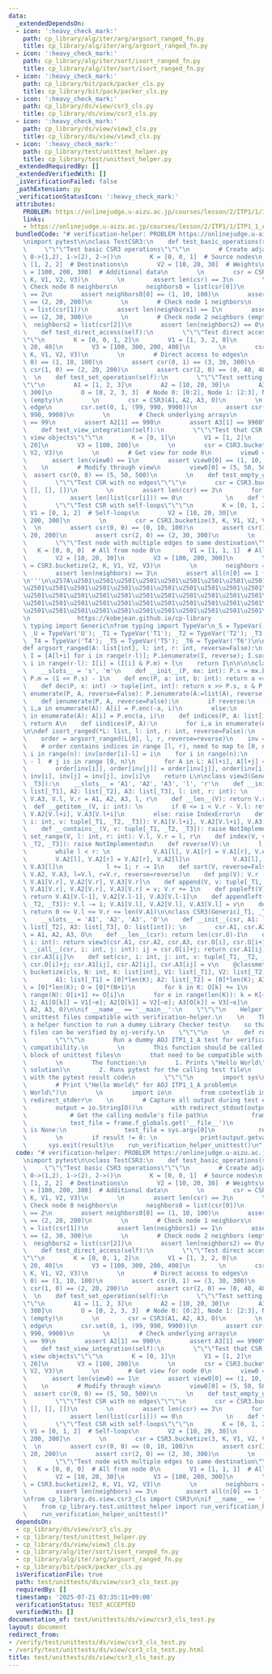 ```yaml
---
data:
  _extendedDependsOn:
  - icon: ':heavy_check_mark:'
    path: cp_library/alg/iter/arg/argsort_ranged_fn.py
    title: cp_library/alg/iter/arg/argsort_ranged_fn.py
  - icon: ':heavy_check_mark:'
    path: cp_library/alg/iter/sort/isort_ranged_fn.py
    title: cp_library/alg/iter/sort/isort_ranged_fn.py
  - icon: ':heavy_check_mark:'
    path: cp_library/bit/pack/packer_cls.py
    title: cp_library/bit/pack/packer_cls.py
  - icon: ':heavy_check_mark:'
    path: cp_library/ds/view/csr3_cls.py
    title: cp_library/ds/view/csr3_cls.py
  - icon: ':heavy_check_mark:'
    path: cp_library/ds/view/view3_cls.py
    title: cp_library/ds/view/view3_cls.py
  - icon: ':heavy_check_mark:'
    path: cp_library/test/unittest_helper.py
    title: cp_library/test/unittest_helper.py
  _extendedRequiredBy: []
  _extendedVerifiedWith: []
  _isVerificationFailed: false
  _pathExtension: py
  _verificationStatusIcon: ':heavy_check_mark:'
  attributes:
    PROBLEM: https://onlinejudge.u-aizu.ac.jp/courses/lesson/2/ITP1/1/ITP1_1_A
    links:
    - https://onlinejudge.u-aizu.ac.jp/courses/lesson/2/ITP1/1/ITP1_1_A
  bundledCode: "# verification-helper: PROBLEM https://onlinejudge.u-aizu.ac.jp/courses/lesson/2/ITP1/1/ITP1_1_A\n\
    \nimport pytest\n\nclass TestCSR3:\n    def test_basic_operations(self):\n   \
    \     \"\"\"Test basic CSR3 operations\"\"\"\n        # Create adjacency list:\
    \ 0->(1,2), 1->(2), 2->()\n        K = [0, 0, 1]  # Source nodes\n        V1 =\
    \ [1, 2, 2]  # Destinations\n        V2 = [10, 20, 30]  # Weights\n        V3\
    \ = [100, 200, 300]  # Additional data\n        \n        csr = CSR3.bucketize(3,\
    \ K, V1, V2, V3)\n        \n        assert len(csr) == 3\n        \n        #\
    \ Check node 0 neighbors\n        neighbors0 = list(csr[0])\n        assert len(neighbors0)\
    \ == 2\n        assert neighbors0[0] == (1, 10, 100)\n        assert neighbors0[1]\
    \ == (2, 20, 200)\n        \n        # Check node 1 neighbors\n        neighbors1\
    \ = list(csr[1])\n        assert len(neighbors1) == 1\n        assert neighbors1[0]\
    \ == (2, 30, 300)\n        \n        # Check node 2 neighbors (empty)\n      \
    \  neighbors2 = list(csr[2])\n        assert len(neighbors2) == 0\n        \n\
    \    def test_direct_access(self):\n        \"\"\"Test direct access using __call__\"\
    \"\"\n        K = [0, 0, 1, 2]\n        V1 = [1, 3, 2, 0]\n        V2 = [10, 30,\
    \ 20, 40]\n        V3 = [100, 300, 200, 400]\n        \n        csr = CSR3.bucketize(4,\
    \ K, V1, V2, V3)\n        \n        # Direct access to edges\n        assert csr(0,\
    \ 0) == (1, 10, 100)\n        assert csr(0, 1) == (3, 30, 300)\n        assert\
    \ csr(1, 0) == (2, 20, 200)\n        assert csr(2, 0) == (0, 40, 400)\n      \
    \  \n    def test_set_operation(self):\n        \"\"\"Test setting edge values\"\
    \"\"\n        A1 = [1, 2, 3]\n        A2 = [10, 20, 30]\n        A3 = [100, 200,\
    \ 300]\n        O = [0, 2, 3, 3]  # Node 0: [0:2], Node 1: [2:3], Node 2: [3:3]\
    \ (empty)\n        \n        csr = CSR3(A1, A2, A3, O)\n        \n        # Modify\
    \ edge\n        csr.set(0, 1, (99, 990, 9900))\n        assert csr(0, 1) == (99,\
    \ 990, 9900)\n        \n        # Check underlying arrays\n        assert A1[1]\
    \ == 99\n        assert A2[1] == 990\n        assert A3[1] == 9900\n        \n\
    \    def test_view_integration(self):\n        \"\"\"Test that CSR returns proper\
    \ view objects\"\"\"\n        K = [0, 1]\n        V1 = [1, 2]\n        V2 = [10,\
    \ 20]\n        V3 = [100, 200]\n        \n        csr = CSR3.bucketize(3, K, V1,\
    \ V2, V3)\n        \n        # Get view for node 0\n        view0 = csr[0]\n \
    \       assert len(view0) == 1\n        assert view0[0] == (1, 10, 100)\n    \
    \    \n        # Modify through view\n        view0[0] = (5, 50, 500)\n      \
    \  assert csr(0, 0) == (5, 50, 500)\n        \n    def test_empty_graph(self):\n\
    \        \"\"\"Test CSR with no edges\"\"\"\n        csr = CSR3.bucketize(3, [],\
    \ [], [], [])\n        \n        assert len(csr) == 3\n        for i in range(3):\n\
    \            assert len(list(csr[i])) == 0\n            \n    def test_self_loops(self):\n\
    \        \"\"\"Test CSR with self-loops\"\"\"\n        K = [0, 1, 2]\n       \
    \ V1 = [0, 1, 2]  # Self-loops\n        V2 = [10, 20, 30]\n        V3 = [100,\
    \ 200, 300]\n        \n        csr = CSR3.bucketize(3, K, V1, V2, V3)\n      \
    \  \n        assert csr(0, 0) == (0, 10, 100)\n        assert csr(1, 0) == (1,\
    \ 20, 200)\n        assert csr(2, 0) == (2, 30, 300)\n        \n    def test_multiple_edges(self):\n\
    \        \"\"\"Test node with multiple edges to same destination\"\"\"\n     \
    \   K = [0, 0, 0]  # All from node 0\n        V1 = [1, 1, 1]  # All to node 1\n\
    \        V2 = [10, 20, 30]\n        V3 = [100, 200, 300]\n        \n        csr\
    \ = CSR3.bucketize(2, K, V1, V2, V3)\n        \n        neighbors = list(csr[0])\n\
    \        assert len(neighbors) == 3\n        assert all(n[0] == 1 for n in neighbors)\n\
    \n'''\n\u257A\u2501\u2501\u2501\u2501\u2501\u2501\u2501\u2501\u2501\u2501\u2501\
    \u2501\u2501\u2501\u2501\u2501\u2501\u2501\u2501\u2501\u2501\u2501\u2501\u2501\
    \u2501\u2501\u2501\u2501\u2501\u2501\u2501\u2501\u2501\u2501\u2501\u2501\u2501\
    \u2501\u2501\u2501\u2501\u2501\u2501\u2501\u2501\u2501\u2501\u2501\u2501\u2501\
    \u2501\u2501\u2501\u2501\u2501\u2501\u2501\u2501\u2501\u2501\u2501\u2501\u2578\
    \n             https://kobejean.github.io/cp-library               \n'''\nfrom\
    \ typing import Generic\nfrom typing import TypeVar\n_S = TypeVar('S'); _T = TypeVar('T');\
    \ _U = TypeVar('U'); _T1 = TypeVar('T1'); _T2 = TypeVar('T2'); _T3 = TypeVar('T3');\
    \ _T4 = TypeVar('T4'); _T5 = TypeVar('T5'); _T6 = TypeVar('T6')\n\n\n\n\n\n\n\
    def argsort_ranged(A: list[int], l: int, r: int, reverse=False):\n    P = Packer(r-l-1);\
    \ I = [A[l+i] for i in range(r-l)]; P.ienumerate(I, reverse); I.sort()\n    for\
    \ i in range(r-l): I[i] = (I[i] & P.m) + l\n    return I\n\n\n\nclass Packer:\n\
    \    __slots__ = 's', 'm'\n    def __init__(P, mx: int): P.s = mx.bit_length();\
    \ P.m = (1 << P.s) - 1\n    def enc(P, a: int, b: int): return a << P.s | b\n\
    \    def dec(P, x: int) -> tuple[int, int]: return x >> P.s, x & P.m\n    def\
    \ enumerate(P, A, reverse=False): P.ienumerate(A:=list(A), reverse); return A\n\
    \    def ienumerate(P, A, reverse=False):\n        if reverse:\n            for\
    \ i,a in enumerate(A): A[i] = P.enc(-a, i)\n        else:\n            for i,a\
    \ in enumerate(A): A[i] = P.enc(a, i)\n    def indices(P, A: list[int]): P.iindices(A:=list(A));\
    \ return A\n    def iindices(P, A):\n        for i,a in enumerate(A): A[i] = P.m&a\n\
    \n\ndef isort_ranged(*L: list, l: int, r: int, reverse=False):\n    n = r - l\n\
    \    order = argsort_ranged(L[0], l, r, reverse=reverse)\n    inv = [0] * n\n\
    \    # order contains indices in range [l, r), need to map to [0, n)\n    for\
    \ i in range(n): inv[order[i]-l] = i\n    for i in range(n):\n        j = order[i]\
    \ - l  # j is in range [0, n)\n        for A in L: A[l+i], A[l+j] = A[l+j], A[l+i]\n\
    \        order[inv[i]], order[inv[j]] = order[inv[j]], order[inv[i]]\n       \
    \ inv[i], inv[j] = inv[j], inv[i]\n    return L\n\nclass view3(Generic[_T1, _T2,\
    \ _T3]):\n    __slots__ = 'A1', 'A2', 'A3', 'l', 'r'\n    def __init__(V, A1:\
    \ list[_T1], A2: list[_T2], A3: list[_T3], l: int, r: int): \n        V.A1, V.A2,\
    \ V.A3, V.l, V.r = A1, A2, A3, l, r\n    def __len__(V): return V.r - V.l\n  \
    \  def __getitem__(V, i: int): \n        if 0 <= i < V.r - V.l: return V.A1[V.l+i],\
    \ V.A2[V.l+i], V.A3[V.l+i]\n        else: raise IndexError\n    def __setitem__(V,\
    \ i: int, v: tuple[_T1, _T2, _T3]): V.A1[V.l+i], V.A2[V.l+i], V.A3[V.l+i] = v\n\
    \    def __contains__(V, v: tuple[_T1, _T2, _T3]): raise NotImplemented\n    def\
    \ set_range(V, l: int, r: int): V.l, V.r = l, r\n    def index(V, v: tuple[_T1,\
    \ _T2, _T3]): raise NotImplemented\n    def reverse(V):\n        l, r = V.l, V.r-1\n\
    \        while l < r: \n            V.A1[l], V.A1[r] = V.A1[r], V.A1[l]\n    \
    \        V.A2[l], V.A2[r] = V.A2[r], V.A2[l]\n            V.A3[l], V.A3[r] = V.A3[r],\
    \ V.A3[l]\n            l += 1; r -= 1\n    def sort(V, reverse=False): isort_ranged(V.A1,\
    \ V.A2, V.A3, l=V.l, r=V.r, reverse=reverse)\n    def pop(V): V.r -= 1; return\
    \ V.A1[V.r], V.A2[V.r], V.A3[V.r]\n    def append(V, v: tuple[_T1, _T2, _T3]):\
    \ V.A1[V.r], V.A2[V.r], V.A3[V.r] = v; V.r += 1\n    def popleft(V): V.l += 1;\
    \ return V.A1[V.l-1], V.A2[V.l-1], V.A3[V.l-1]\n    def appendleft(V, v: tuple[_T1,\
    \ _T2, _T3]): V.l -= 1; V.A1[V.l], V.A2[V.l], V.A3[V.l] = v\n    def validate(V):\
    \ return 0 <= V.l <= V.r <= len(V.A1)\n\nclass CSR3(Generic[_T1, _T2, _T3]):\n\
    \    __slots__ = 'A1', 'A2', 'A3', 'O'\n    def __init__(csr, A1: list[_T1], A2:\
    \ list[_T2], A3: list[_T3], O: list[int]): \n        csr.A1, csr.A2, csr.A3, csr.O\
    \ = A1, A2, A3, O\n    def __len__(csr): return len(csr.O)-1\n    def __getitem__(csr,\
    \ i: int): return view3(csr.A1, csr.A2, csr.A3, csr.O[i], csr.O[i+1])\n    def\
    \ __call__(csr, i: int, j: int): ij = csr.O[i]+j; return csr.A1[ij], csr.A2[ij],\
    \ csr.A3[ij]\n    def set(csr, i: int, j: int, v: tuple[_T1, _T2, _T3]): ij =\
    \ csr.O[i]+j; csr.A1[ij], csr.A2[ij], csr.A3[ij] = v\n    @classmethod\n    def\
    \ bucketize(cls, N: int, K: list[int], V1: list[_T1], V2: list[_T2], V3: list[_T3]):\n\
    \        A1: list[_T1] = [0]*len(K); A2: list[_T2] = [0]*len(K); A3: list[_T3]\
    \ = [0]*len(K); O = [0]*(N+1)\n        for k in K: O[k] += 1\n        for i in\
    \ range(N): O[i+1] += O[i]\n        for e in range(len(K)): k = K[~e]; O[k] -=\
    \ 1; A1[O[k]] = V1[~e]; A2[O[k]] = V2[~e]; A3[O[k]] = V3[~e]\n        return cls(A1,\
    \ A2, A3, O)\n\nif __name__ == '__main__':\n    \"\"\"\n    Helper for making\
    \ unittest files compatible with verification-helper.\n    \n    This module provides\
    \ a helper function to run a dummy Library Checker test\n    so that unittest\
    \ files can be verified by oj-verify.\n    \"\"\"\n    \n    def run_verification_helper_unittest():\n\
    \        \"\"\"\n        Run a dummy AOJ ITP1_1_A test for verification-helper\
    \ compatibility.\n        \n        This function should be called in the __main__\
    \ block of unittest files\n        that need to be compatible with verification-helper.\n\
    \        \n        The function:\n        1. Prints \"Hello World\" (AOJ ITP1_1_A\
    \ solution)\n        2. Runs pytest for the calling test file\n        3. Exits\
    \ with the pytest result code\n        \"\"\"\n        import sys\n        \n\
    \        # Print \"Hello World\" for AOJ ITP1_1_A problem\n        print(\"Hello\
    \ World\")\n        \n        import io\n        from contextlib import redirect_stdout,\
    \ redirect_stderr\n    \n        # Capture all output during test execution\n\
    \        output = io.StringIO()\n        with redirect_stdout(output), redirect_stderr(output):\n\
    \            # Get the calling module's file path\n            frame = sys._getframe(1)\n\
    \            test_file = frame.f_globals.get('__file__')\n            if test_file\
    \ is None:\n                test_file = sys.argv[0]\n            result = pytest.main([test_file])\n\
    \        \n        if result != 0: \n            print(output.getvalue())\n  \
    \      sys.exit(result)\n    run_verification_helper_unittest()\n"
  code: "# verification-helper: PROBLEM https://onlinejudge.u-aizu.ac.jp/courses/lesson/2/ITP1/1/ITP1_1_A\n\
    \nimport pytest\n\nclass TestCSR3:\n    def test_basic_operations(self):\n   \
    \     \"\"\"Test basic CSR3 operations\"\"\"\n        # Create adjacency list:\
    \ 0->(1,2), 1->(2), 2->()\n        K = [0, 0, 1]  # Source nodes\n        V1 =\
    \ [1, 2, 2]  # Destinations\n        V2 = [10, 20, 30]  # Weights\n        V3\
    \ = [100, 200, 300]  # Additional data\n        \n        csr = CSR3.bucketize(3,\
    \ K, V1, V2, V3)\n        \n        assert len(csr) == 3\n        \n        #\
    \ Check node 0 neighbors\n        neighbors0 = list(csr[0])\n        assert len(neighbors0)\
    \ == 2\n        assert neighbors0[0] == (1, 10, 100)\n        assert neighbors0[1]\
    \ == (2, 20, 200)\n        \n        # Check node 1 neighbors\n        neighbors1\
    \ = list(csr[1])\n        assert len(neighbors1) == 1\n        assert neighbors1[0]\
    \ == (2, 30, 300)\n        \n        # Check node 2 neighbors (empty)\n      \
    \  neighbors2 = list(csr[2])\n        assert len(neighbors2) == 0\n        \n\
    \    def test_direct_access(self):\n        \"\"\"Test direct access using __call__\"\
    \"\"\n        K = [0, 0, 1, 2]\n        V1 = [1, 3, 2, 0]\n        V2 = [10, 30,\
    \ 20, 40]\n        V3 = [100, 300, 200, 400]\n        \n        csr = CSR3.bucketize(4,\
    \ K, V1, V2, V3)\n        \n        # Direct access to edges\n        assert csr(0,\
    \ 0) == (1, 10, 100)\n        assert csr(0, 1) == (3, 30, 300)\n        assert\
    \ csr(1, 0) == (2, 20, 200)\n        assert csr(2, 0) == (0, 40, 400)\n      \
    \  \n    def test_set_operation(self):\n        \"\"\"Test setting edge values\"\
    \"\"\n        A1 = [1, 2, 3]\n        A2 = [10, 20, 30]\n        A3 = [100, 200,\
    \ 300]\n        O = [0, 2, 3, 3]  # Node 0: [0:2], Node 1: [2:3], Node 2: [3:3]\
    \ (empty)\n        \n        csr = CSR3(A1, A2, A3, O)\n        \n        # Modify\
    \ edge\n        csr.set(0, 1, (99, 990, 9900))\n        assert csr(0, 1) == (99,\
    \ 990, 9900)\n        \n        # Check underlying arrays\n        assert A1[1]\
    \ == 99\n        assert A2[1] == 990\n        assert A3[1] == 9900\n        \n\
    \    def test_view_integration(self):\n        \"\"\"Test that CSR returns proper\
    \ view objects\"\"\"\n        K = [0, 1]\n        V1 = [1, 2]\n        V2 = [10,\
    \ 20]\n        V3 = [100, 200]\n        \n        csr = CSR3.bucketize(3, K, V1,\
    \ V2, V3)\n        \n        # Get view for node 0\n        view0 = csr[0]\n \
    \       assert len(view0) == 1\n        assert view0[0] == (1, 10, 100)\n    \
    \    \n        # Modify through view\n        view0[0] = (5, 50, 500)\n      \
    \  assert csr(0, 0) == (5, 50, 500)\n        \n    def test_empty_graph(self):\n\
    \        \"\"\"Test CSR with no edges\"\"\"\n        csr = CSR3.bucketize(3, [],\
    \ [], [], [])\n        \n        assert len(csr) == 3\n        for i in range(3):\n\
    \            assert len(list(csr[i])) == 0\n            \n    def test_self_loops(self):\n\
    \        \"\"\"Test CSR with self-loops\"\"\"\n        K = [0, 1, 2]\n       \
    \ V1 = [0, 1, 2]  # Self-loops\n        V2 = [10, 20, 30]\n        V3 = [100,\
    \ 200, 300]\n        \n        csr = CSR3.bucketize(3, K, V1, V2, V3)\n      \
    \  \n        assert csr(0, 0) == (0, 10, 100)\n        assert csr(1, 0) == (1,\
    \ 20, 200)\n        assert csr(2, 0) == (2, 30, 300)\n        \n    def test_multiple_edges(self):\n\
    \        \"\"\"Test node with multiple edges to same destination\"\"\"\n     \
    \   K = [0, 0, 0]  # All from node 0\n        V1 = [1, 1, 1]  # All to node 1\n\
    \        V2 = [10, 20, 30]\n        V3 = [100, 200, 300]\n        \n        csr\
    \ = CSR3.bucketize(2, K, V1, V2, V3)\n        \n        neighbors = list(csr[0])\n\
    \        assert len(neighbors) == 3\n        assert all(n[0] == 1 for n in neighbors)\n\
    \nfrom cp_library.ds.view.csr3_cls import CSR3\n\nif __name__ == '__main__':\n\
    \    from cp_library.test.unittest_helper import run_verification_helper_unittest\n\
    \    run_verification_helper_unittest()"
  dependsOn:
  - cp_library/ds/view/csr3_cls.py
  - cp_library/test/unittest_helper.py
  - cp_library/ds/view/view3_cls.py
  - cp_library/alg/iter/sort/isort_ranged_fn.py
  - cp_library/alg/iter/arg/argsort_ranged_fn.py
  - cp_library/bit/pack/packer_cls.py
  isVerificationFile: true
  path: test/unittests/ds/view/csr3_cls_test.py
  requiredBy: []
  timestamp: '2025-07-21 03:35:11+09:00'
  verificationStatus: TEST_ACCEPTED
  verifiedWith: []
documentation_of: test/unittests/ds/view/csr3_cls_test.py
layout: document
redirect_from:
- /verify/test/unittests/ds/view/csr3_cls_test.py
- /verify/test/unittests/ds/view/csr3_cls_test.py.html
title: test/unittests/ds/view/csr3_cls_test.py
---
```

